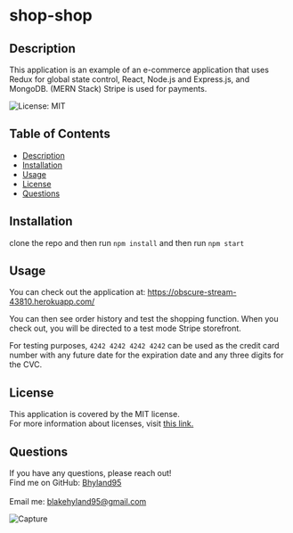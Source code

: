 # shop-shop

## Description
This application is an example of an e-commerce application that uses Redux for global state control, React, Node.js and Express.js, and MongoDB. (MERN Stack) Stripe is used for payments. 

![License: MIT](https://img.shields.io/badge/License-MIT-yellow.svg)
 
 ## Table of Contents
  - [Description](#description)
  - [Installation](#installation)
  - [Usage](#usage)
  - [License](#license)
  - [Questions](#questions)

## Installation
clone the repo and then 
run `npm install` and then 
run `npm start` 

## Usage
You can check out the application at: https://obscure-stream-43810.herokuapp.com/

You can then see order history and test the shopping function. When you check out, you will be directed to a test mode Stripe storefront.

For testing purposes, `4242 4242 4242 4242` can be used as the credit card number with any future date for the expiration date and any three digits for the CVC.


  ## License
  This application is covered by the MIT license. 
  <br />
  For more information about licenses, visit [this link.](https://docs.github.com/en/repositories/managing-your-repositorys-settings-and-features/customizing-your-repository/licensing-a-repository)
  


## Questions
If you have any questions, please reach out! 
<br />
Find me on GitHub: [Bhyland95](https://github.com/Bhyland95)<br />
<br />
Email me: blakehyland95@gmail.com

![Capture](https://user-images.githubusercontent.com/84405590/146704051-16f3ade3-afeb-40ef-b1c8-2cb74785813f.PNG)
